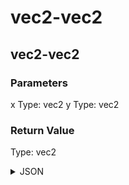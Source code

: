 # vec2-vec2

## vec2-vec2

### Parameters

x
  Type: vec2
y
  Type: vec2

### Return Value

  Type: vec2

<details><summary>JSON</summary>

```
{
  "Type": "vec2-vec2",
  "Name": "vec2-vec2",
  "Category": 1,
  "InputPins": [
    {
      "Connection": null,
      "Id": "x",
      "Type": "vec2"
    },
    {
      "Connection": null,
      "Id": "y",
      "Type": "vec2"
    }
  ],
  "OutputPins": [
    {
      "Id": "",
      "Type": "vec2"
    }
  ]
}
```

</details>

